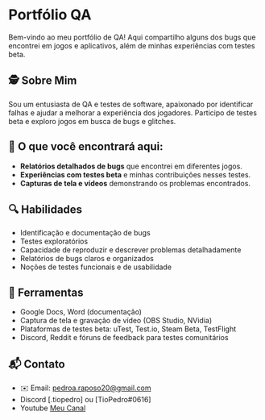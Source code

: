 # Portfólio QA

Bem-vindo ao meu portfólio de QA! Aqui compartilho alguns dos bugs que encontrei em jogos e aplicativos, além de minhas experiências com testes beta.

## 🕵️ Sobre Mim
Sou um entusiasta de QA e testes de software, apaixonado por identificar falhas e ajudar a melhorar a experiência dos jogadores. Participo de testes beta e exploro jogos em busca de bugs e glitches.

## 📂 O que você encontrará aqui:
- **Relatórios detalhados de bugs** que encontrei em diferentes jogos.
- **Experiências com testes beta** e minhas contribuições nesses testes.
- **Capturas de tela e vídeos** demonstrando os problemas encontrados.

 ## 🔍 Habilidades 

  - Identificação e documentação de bugs 
  - Testes exploratórios 
  - Capacidade de reproduzir e descrever problemas detalhadamente 
  - Relatórios de bugs claros e organizados 
  - Noções de testes funcionais e de usabilidade 


 ## 🔧 Ferramentas 
  - Google Docs, Word (documentação)
  - Captura de tela e gravação de vídeo (OBS Studio, NVidia)
  - Plataformas de testes beta: uTest, Test.io, Steam Beta, TestFlight
  - Discord, Reddit e fóruns de feedback para testes comunitários 


  
## 📬 Contato
- ✉️ Email: [pedroa.raposo20@gmail.com](mailto:pedroa.raposo20@gmail.com)
- Discord [.tiopedro] ou [TioPedro#0616] 
- Youtube [Meu Canal](https://www.youtube.com/@tiopedro7759)

